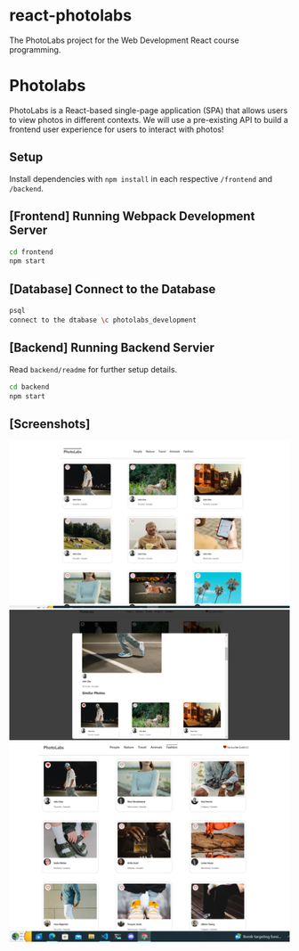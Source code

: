 # react-photolabs
The PhotoLabs project for the Web Development React course programming.

# Photolabs

PhotoLabs is a React-based single-page application (SPA) that allows users to view photos in different contexts. We will use a pre-existing API to build a frontend user experience for users to interact with photos!
## Setup

Install dependencies with `npm install` in each respective `/frontend` and `/backend`.

## [Frontend] Running Webpack Development Server

```sh
cd frontend
npm start
```

## [Database] Connect to the Database

```sh
psql 
connect to the dtabase \c photolabs_development
```

## [Backend] Running Backend Servier

Read `backend/readme` for further setup details.

```sh
cd backend
npm start
```

## [Screenshots]
![The Homepage Screen where all the photos and topics are visible](https://github.com/Aiman03at/photolabs/blob/main/frontend/screenshots/HomeRoute.png)
![This is the Photo Modal that opens when a Photo is clicked](https://github.com/Aiman03at/photolabs/blob/main/frontend/screenshots/PhotoModal.png)
![This page shows all the photos from a specific topic](https://github.com/Aiman03at/photolabs/blob/main/frontend/screenshots/PhotosByTopic.png)
